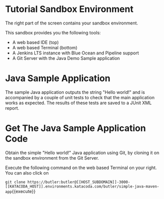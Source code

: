 

# Tutorial Sandbox Environment

The right part of the screen contains your sandbox environment.

This sandbox provides you the following tools:
* A web based IDE (top)
* A web based Terminal (bottom)
* A Jenkins LTS instance with Blue Ocean and Pipeline support
* A Git Server with the Java Demo Sample application



# Java Sample Application

The sample Java application outputs the string "Hello world!"
and is accompanied by a couple of unit tests to check
that the main application works as expected.
The results of these tests are saved to a JUnit XML report.

# Get The Java Sample Application Code

Obtain the simple "Hello world!" Java application using Git,
by cloning it on the sandbox environment from the Git Server.

Execute the following command on the web based Terminal on your right.
You can also click on

`git clone https://butler:butler@[[HOST_SUBDOMAIN]]-3000-[[KATACODA_HOST]].environments.katacoda.com/butler/simple-java-maven-app`{{execute}}
